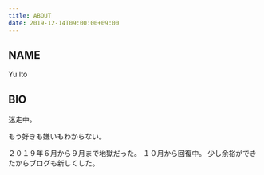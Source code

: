 ```yaml
---
title: ABOUT
date: 2019-12-14T09:00:00+09:00
---
```


## NAME

Yu Ito

## BIO

迷走中。

もう好きも嫌いもわからない。

２０１９年６月から９月まで地獄だった。
１０月から回復中。
少し余裕ができたからブログも新しくした。
